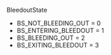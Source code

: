 BleedoutState
* BS_NOT_BLEEDING_OUT = 0
* BS_ENTERING_BLEEDOUT = 1
* BS_BLEEDING_OUT = 2
* BS_EXITING_BLEEDOUT = 3